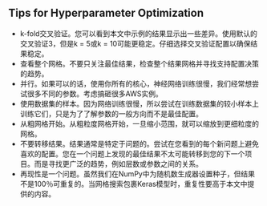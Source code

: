 ## Tips for Hyperparameter Optimization

- k-fold交叉验证。您可以看到本文中示例的结果显示出一些差异。使用默认的交叉验证3，但是k = 5或k = 10可能更稳定。仔细选择交叉验证配置以确保结果稳定。
- 查看整个网格。不要只关注最佳结果，检查整个结果网格并寻找支持配置决策的趋势。
- 并行。如果可以的话，使用你所有的核心，神经网络训练很慢，我们经常想尝试很多不同的参数。考虑搞砸很多AWS实例。
- 使用数据集的样本。因为网络训练很慢，所以尝试在训练数据集的较小样本上训练它们，只是为了了解参数的一般方向而不是最佳配置。
- 从粗网格开始。从粗粒度网格开始，一旦缩小范围，就可以缩放到更细粒度的网格。
- 不要转移结果。结果通常是特定于问题的。尝试在您看到的每个新问题上避免喜欢的配置。您在一个问题上发现的最佳结果不太可能转移到您的下一个项目。而是寻找更广泛的趋势，例如层数或参数之间的关系。
- 再现性是一个问题。虽然我们在NumPy中为随机数生成器设置种子，但结果不是100％可重复的。当网格搜索包裹Keras模型时，重复性要高于本文中提供的内容。